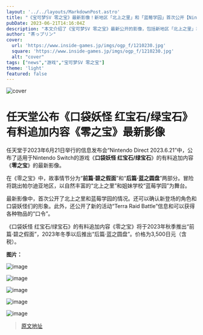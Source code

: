 ```yaml
---
layout: '../../layouts/MarkdownPost.astro'
title: "《宝可梦SV 零之宝》最新影像！新地区「北上之里」和「蓝莓学园」首次公开【Nintendo Direct 2023.6.21】"
pubDate: 2023-06-21T14:16:04Z
description: "本文介绍了《宝可梦SV 零之宝》最新公开的影像，包括新地区「北上之里」和「蓝莓学园」的概况。"
author: "茶っプリン"
cover:
  url: 'https://www.inside-games.jp/imgs/ogp_f/1210230.jpg'
  square: 'https://www.inside-games.jp/imgs/ogp_f/1210230.jpg'
  alt: "cover"
tags: ["news","游戏","宝可梦SV 零之宝"]
theme: 'light'
featured: false
---
```


![cover](https://www.inside-games.jp/imgs/ogp_f/1210230.jpg)

# 任天堂公布《口袋妖怪 红宝石/绿宝石》有料追加内容《零之宝》最新影像

任天堂于2023年6月21日举行的信息发布会“Nintendo Direct 2023.6.21”中，公布了适用于Nintendo Switch的游戏《<b>口袋妖怪 红宝石/绿宝石</b>》的有料追加内容《<b>零之宝</b>》的最新影像。

在《零之宝》中，故事情节分为“<b>前篇·碧之假面</b>”和“<b>后篇·蓝之圆盘</b>”两部分。冒险将跳出帕尔迪亚地区，以自然丰富的“北上之里”和姐妹学校“蓝莓学园”为舞台。

最新影像中，首次公开了北上之里和蓝莓学园的情况。还可以确认新登场的角色和口袋妖怪们的形象。此外，还公开了新的活动“Terra Raid Battle”信息和可以获得各种物品的“口令”。

《口袋妖怪 红宝石/绿宝石》的有料追加内容《零之宝》将于2023年秋季推出“前篇·碧之假面”，2023年冬季以后推出“后篇·蓝之圆盘”。价格为3,500日元（含税）。


**图片：**

![image](https://www.inside-games.jp/imgs/zoom/1210223.jpg)

![image](https://www.inside-games.jp/imgs/zoom/1210224.jpg)

![image](https://www.inside-games.jp/imgs/zoom/1210225.jpg)

![image](https://www.inside-games.jp/imgs/zoom/1210227.jpg)

![image](https://www.inside-games.jp/imgs/zoom/1210229.jpg)

>[原文地址](https://www.inside-games.jp/article/2023/06/21/146699.html)  